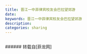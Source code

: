 ```yaml
---
title: 晋江一中菲律宾校友会巴拉望郊游
date: 
keywords: 晋江一中菲律宾校友会巴拉望郊游
description: 
categories: sharing
---
```

<td class="t_f" id="postmessage_1321772">

<img alt="" border="0" class="zoom" data-cf-modified-b89ff7b2b519720d8a520f71-="" file="http://www.flw.ph/data/appbyme/upload/image/201805/10/PAccJPMq418Y.jpg" id="aimg_n7Dm0" lazyloadthumb="1" onclick="" onmouseover="" src="http://www.flw.ph/data/appbyme/upload/image/201805/10/PAccJPMq418Y.jpg"/><br/>
<img alt="" border="0" class="zoom" data-cf-modified-b89ff7b2b519720d8a520f71-="" file="http://www.flw.ph/data/appbyme/upload/image/201805/10/OiJ8CYGeDzRO.jpg" id="aimg_c36s6" lazyloadthumb="1" onclick="" onmouseover="" src="http://www.flw.ph/data/appbyme/upload/image/201805/10/OiJ8CYGeDzRO.jpg"/><br/>
<img alt="" border="0" class="zoom" data-cf-modified-b89ff7b2b519720d8a520f71-="" file="http://www.flw.ph/data/appbyme/upload/image/201805/10/JTvH2P0R0gKn.jpg" id="aimg_Z4MUa" lazyloadthumb="1" onclick="" onmouseover="" src="http://www.flw.ph/data/appbyme/upload/image/201805/10/JTvH2P0R0gKn.jpg"/><br/>
<img alt="" border="0" class="zoom" data-cf-modified-b89ff7b2b519720d8a520f71-="" file="http://www.flw.ph/data/appbyme/upload/image/201805/10/1RcyohVnSJam.jpg" id="aimg_PWr2u" lazyloadthumb="1" onclick="" onmouseover="" src="http://www.flw.ph/data/appbyme/upload/image/201805/10/1RcyohVnSJam.jpg"/><br/>
<img alt="" border="0" class="zoom" data-cf-modified-b89ff7b2b519720d8a520f71-="" file="http://www.flw.ph/data/appbyme/upload/image/201805/10/tbUexCRQwsFF.jpg" id="aimg_zqv7i" lazyloadthumb="1" onclick="" onmouseover="" src="http://www.flw.ph/data/appbyme/upload/image/201805/10/tbUexCRQwsFF.jpg"/><br/>
<img alt="" border="0" class="zoom" data-cf-modified-b89ff7b2b519720d8a520f71-="" file="http://www.flw.ph/data/appbyme/upload/image/201805/10/o9KnUwstXL5W.jpg" id="aimg_zcXZW" lazyloadthumb="1" onclick="" onmouseover="" src="http://www.flw.ph/data/appbyme/upload/image/201805/10/o9KnUwstXL5W.jpg"/><br/>
<img alt="" border="0" class="zoom" data-cf-modified-b89ff7b2b519720d8a520f71-="" file="http://www.flw.ph/data/appbyme/upload/image/201805/10/U0WwtFiimHHG.jpg" id="aimg_asff9" lazyloadthumb="1" onclick="" onmouseover="" src="http://www.flw.ph/data/appbyme/upload/image/201805/10/U0WwtFiimHHG.jpg"/><br/>
<img alt="" border="0" class="zoom" data-cf-modified-b89ff7b2b519720d8a520f71-="" file="http://www.flw.ph/data/appbyme/upload/image/201805/10/5B0lELlxqOYM.jpg" id="aimg_M9rKn" lazyloadthumb="1" onclick="" onmouseover="" src="http://www.flw.ph/data/appbyme/upload/image/201805/10/5B0lELlxqOYM.jpg"/><br/>
</td>
###### 转载自[菲龙网]